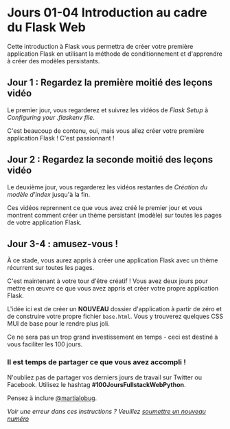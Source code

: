 # Jours 01-04 Introduction au cadre du Flask Web

Cette introduction à Flask vous permettra de créer votre première application Flask en utilisant la méthode de conditionnement et d'apprendre à créer des modèles persistants.

## Jour 1 : Regardez la première moitié des leçons vidéo

Le premier jour, vous regarderez et suivrez les vidéos de *Flask Setup* à *Configuring your .flaskenv file*.

C'est beaucoup de contenu, oui, mais vous allez créer votre première application Flask ! C'est passionnant !

## Jour 2 : Regardez la seconde moitié des leçons vidéo

Le deuxième jour, vous regarderez les vidéos restantes de *Création du modèle d'index* jusqu'à la fin.

Ces vidéos reprennent ce que vous avez créé le premier jour et vous montrent comment créer un thème persistant (modèle) sur toutes les pages de votre application Flask.

## Jour 3-4 : amusez-vous !

À ce stade, vous aurez appris à créer une application Flask avec un thème récurrent sur toutes les pages.

C'est maintenant à votre tour d'être créatif ! Vous avez deux jours pour mettre en œuvre ce que vous avez appris et créer votre propre application Flask.

L'idée ici est de créer un **NOUVEAU** dossier d'application à partir de zéro et de construire votre propre fichier `base.html`. Vous y trouverez quelques CSS MUI de base pour le rendre plus joli.

Ce ne sera pas un trop grand investissement en temps - ceci est destiné à vous faciliter les 100 jours.

### Il est temps de partager ce que vous avez accompli !

N'oubliez pas de partager vos derniers jours de travail sur Twitter ou Facebook. Utilisez le hashtag **#100JoursFullstackWebPython**. 

Pensez à inclure [@martialobug](https://twitter.com/martialobug).

*Voir une erreur dans ces instructions ? Veuillez [soumettre un nouveau numéro](https://github.com/martialodev/100JoursFullstackWebPython/issues)*
